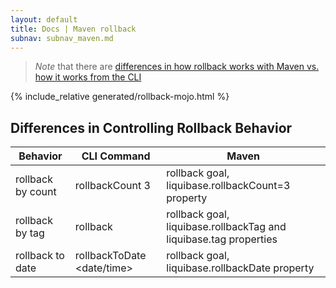 ```yaml
---
layout: default
title: Docs | Maven rollback 
subnav: subnav_maven.md
---
```


> *Note* that there are [differences in how rollback works with Maven vs. how it works from the CLI](/documentation/maven/maven_rollback.html#differences-in-controlling-rollback-behavior)

{% include_relative generated/rollback-mojo.html %}
<br>

## Differences in Controlling Rollback Behavior

Behavior | CLI Command | Maven 
 ------ | ------ | ------ 
rollback by count | rollbackCount 3 | rollback goal, liquibase.rollbackCount=3 property 
rollback by tag | rollback <tag> | rollback goal, liquibase.rollbackTag and liquibase.tag properties 
rollback to date | rollbackToDate <date/time> | rollback goal, liquibase.rollbackDate property 

